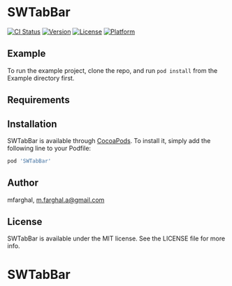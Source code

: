 # SWTabBar

[![CI Status](https://img.shields.io/travis/mfarghal/SWTabBar.svg?style=flat)](https://travis-ci.org/mfarghal/SWTabBar)
[![Version](https://img.shields.io/cocoapods/v/SWTabBar.svg?style=flat)](https://cocoapods.org/pods/SWTabBar)
[![License](https://img.shields.io/cocoapods/l/SWTabBar.svg?style=flat)](https://cocoapods.org/pods/SWTabBar)
[![Platform](https://img.shields.io/cocoapods/p/SWTabBar.svg?style=flat)](https://cocoapods.org/pods/SWTabBar)

## Example

To run the example project, clone the repo, and run `pod install` from the Example directory first.

## Requirements

## Installation

SWTabBar is available through [CocoaPods](https://cocoapods.org). To install
it, simply add the following line to your Podfile:

```ruby
pod 'SWTabBar'
```

## Author

mfarghal, m.farghal.a@gmail.com

## License

SWTabBar is available under the MIT license. See the LICENSE file for more info.
# SWTabBar
